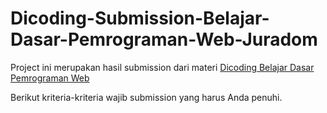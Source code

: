 # Dicoding-Submission-Belajar-Dasar-Pemrograman-Web-Juradom
Project ini merupakan hasil submission dari materi [Dicoding Belajar Dasar Pemrograman Web](https://www.dicoding.com/academies/123)


Berikut kriteria-kriteria wajib submission yang harus Anda penuhi.
